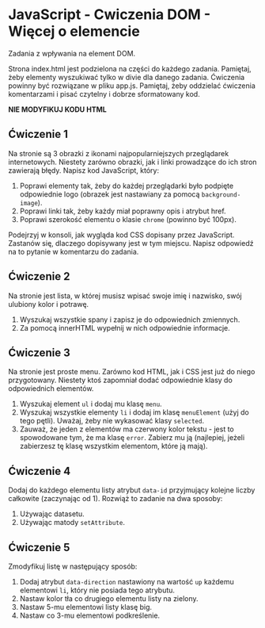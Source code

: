 # JavaScript - Cwiczenia DOM - Więcej o elemencie

Zadania z wpływania na element DOM.

Strona index.html jest podzielona na części do każdego zadania. 
Pamiętaj, żeby elementy wyszukiwać tylko w divie dla danego zadania.
Ćwiczenia powinny być rozwiązane w pliku app.js. 
Pamiętaj, żeby oddzielać ćwiczenia komentarzami i pisać czytelny i dobrze sformatowany kod. 

**NIE MODYFIKUJ KODU HTML**

## Ćwiczenie 1
Na stronie są 3 obrazki z ikonami najpopularniejszych przeglądarek internetowych. Niestety zarówno obrazki, jak i linki prowadzące do ich stron zawierają błędy.
Napisz kod JavaScript, który:
1. Poprawi elementy tak, żeby do każdej przeglądarki było podpięte odpowiednie logo (obrazek jest nastawiany za pomocą ```background-image```). 
1. Poprawi linki tak, żeby każdy miał poprawny opis i atrybut href.
1. Poprawi szerokość elementu o klasie ```chrome``` (powinno być 100px).

Podejrzyj w konsoli, jak wygląda kod CSS dopisany przez JavaScript. Zastanów się, dlaczego dopisywany jest w tym miejscu. 
Napisz odpowiedź na to pytanie w komentarzu do zadania.


## Ćwiczenie 2 
Na stronie jest lista, w której musisz wpisać swoje imię i nazwisko, swój ulubiony kolor i potrawę. 
1. Wyszukaj wszystkie spany i zapisz je do odpowiednich zmiennych.
2. Za pomocą innerHTML wypełnij w nich odpowiednie informacje.

## Ćwiczenie 3
Na stronie jest proste menu. Zarówno kod HTML, jak i CSS jest już do niego przygotowany. Niestety ktoś zapomniał dodać odpowiednie klasy do odpowiednich elementów. 
1. Wyszukaj element ```ul``` i dodaj mu klasę ```menu```.
1. Wyszukaj wszystkie elementy ```li``` i dodaj im klasę ```menuElement``` (użyj do tego pętli). Uważaj, żeby nie wykasować klasy ```selected```.
1. Zauważ, że jeden z elementów ma czerwony kolor tekstu - jest to spowodowane tym, że ma klasę ```error```. Zabierz mu ją (najlepiej, jeżeli zabierzesz tę klasę wszystkim elementom, które ją mają).

## Ćwiczenie 4
Dodaj do każdego elementu listy atrybut ```data-id``` przyjmujący kolejne liczby całkowite (zaczynając od 1). Rozwiąż to zadanie na dwa sposoby:
1. Używając datasetu.
1. Używając matody ```setAttribute```.

## Ćwiczenie 5
Zmodyfikuj listę w następujący sposób:
1. Dodaj atrybut ```data-direction``` nastawiony na wartość ```up``` każdemu elementowi ```li```, który nie posiada tego atrybutu.
1. Nastaw kolor tła co drugiego elementu listy na zielony.
1. Nastaw 5-mu elementowi listy klasę big.
1. Nastaw co 3-mu elementowi podkreślenie.
